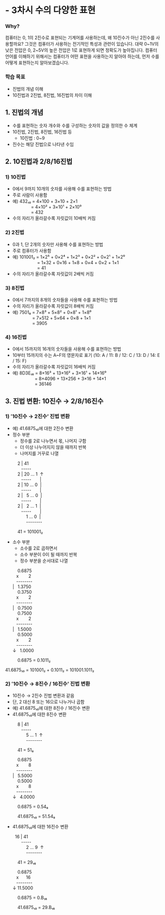 # - 3차시 수의 다양한 표현

### Why?
컴퓨터는 0, 1의 2진수로 표현되는 기계어를 사용하는데, 왜 10진수가 아닌 2진수를 사용할까요? 그것은 컴퓨터가 사용하는 전기적인 특성과 관련이 있습니다. 대략 0~1V의 낮은 전압은 0, 2~5V의 높은 전압은 1로 표현하게 되면 정확도가 높아집니다. 컴퓨터 언어를 이해하기 위해서는 컴퓨터가 어떤 표현을 사용하는지 알아야 하는데, 먼저 수를 어떻게 표현하는지 알아보겠습니다.

### 학습 목표
- 진법의 개념 이해
- 10진법과 2진법, 8진법, 16진법의 차이 이해

## 1. 진법의 개념
- 수를 표현하는 숫자 개수와 수를 구성하는 숫자의 값을 정의한 수 체계
- 10진법, 2진법, 8진법, 16진법 등
  - 10진법 : 0~9
- 진수는 해당 진법으로 나타낸 수임

## 2. 10진법과 2/8/16진법
### 1) 10진법
- 0에서 9까지 10개의 숫자를 사용해 수를 표현하는 방법
- 주로 사람이 사용함
- 예) 432₁₀ = 4×100 + 3×10 + 2×1  
&nbsp;&nbsp;&nbsp;&nbsp;&nbsp;&nbsp;&nbsp;&nbsp;&nbsp;&nbsp;&nbsp;&nbsp;&nbsp;&nbsp;&nbsp;= 4×10² + 3×10¹ + 2×10⁰  
&nbsp;&nbsp;&nbsp;&nbsp;&nbsp;&nbsp;&nbsp;&nbsp;&nbsp;&nbsp;&nbsp;&nbsp;&nbsp;&nbsp;&nbsp;= 432
- 수의 자리가 올라갈수록 자릿값이 10배씩 커짐
### 2) 2진법
- 0과 1, 단 2개의 숫자만 사용해 수를 표현하는 방법
- 주로 컴퓨터가 사용함
- 예) 101001₂ = 1×2⁵ + 0×2⁴ + 1×2³ + 0×2² + 0×2¹ + 1×2⁰  
&nbsp;&nbsp;&nbsp;&nbsp;&nbsp;&nbsp;&nbsp;&nbsp;&nbsp;&nbsp;&nbsp;&nbsp;&nbsp;&nbsp;&nbsp;&nbsp;&nbsp;&nbsp;&nbsp;&nbsp;= 1×32 + 0×16 + 1×8 + 0×4 + 0×2 + 1×1  
&nbsp;&nbsp;&nbsp;&nbsp;&nbsp;&nbsp;&nbsp;&nbsp;&nbsp;&nbsp;&nbsp;&nbsp;&nbsp;&nbsp;&nbsp;&nbsp;&nbsp;&nbsp;&nbsp;&nbsp;= 41
- 수의 자리가 올라갈수록 자릿값이 2배씩 커짐
### 3) 8진법
- 0에서 7까지의 8개의 숫자들을 사용해 수를 표현하는 방법
- 수의 자리가 올라갈수록 자릿값이 8배씩 커짐
- 예) 7501₈ = 7×8³ + 5×8² + 0×8¹ + 1×8⁰  
&nbsp;&nbsp;&nbsp;&nbsp;&nbsp;&nbsp;&nbsp;&nbsp;&nbsp;&nbsp;&nbsp;&nbsp;&nbsp;&nbsp;&nbsp;&nbsp;= 7×512 + 5×64 + 0×8 + 1×1  
&nbsp;&nbsp;&nbsp;&nbsp;&nbsp;&nbsp;&nbsp;&nbsp;&nbsp;&nbsp;&nbsp;&nbsp;&nbsp;&nbsp;&nbsp;&nbsp;= 3905
### 4) 16진법
- 0에서 15까지의 16개의 숫자들을 사용해 수를 표현하는 방법
- 10부터 15까지의 수는 A~F의 영문자로 표기 (10: A / 11: B / 12: C / 13: D / 14: E / 15: F)
- 수의 자리가 올라갈수록 자릿값이 16배씩 커짐
- 예) 8D3E₁₆ = 8×16³ + 13×16² + 3×16¹ + 14×16⁰  
&nbsp;&nbsp;&nbsp;&nbsp;&nbsp;&nbsp;&nbsp;&nbsp;&nbsp;&nbsp;&nbsp;&nbsp;&nbsp;&nbsp;&nbsp;&nbsp;&nbsp;&nbsp;= 8×4096 + 13×256 + 3×16 + 14×1  
&nbsp;&nbsp;&nbsp;&nbsp;&nbsp;&nbsp;&nbsp;&nbsp;&nbsp;&nbsp;&nbsp;&nbsp;&nbsp;&nbsp;&nbsp;&nbsp;&nbsp;&nbsp;= 36146

## 3. 진법 변환: 10진수 → 2/8/16진수
### 1) ʻ10진수 → 2진수’ 진법 변환
- 예) 41.6875₁₀에 대한 2진수 변환
- 정수 부분
  - 정수를 2로 나누면서 몫, 나머지 구함
  - 더 이상 나누어지지 않을 때까지 반복
  - 나머지를 거꾸로 나열

&nbsp;&nbsp;&nbsp;&nbsp;&nbsp;&nbsp;&nbsp;&nbsp;&nbsp;&nbsp;2 | 41  
&nbsp;&nbsp;&nbsp;&nbsp;&nbsp;&nbsp;&nbsp;&nbsp;&nbsp;&nbsp;&nbsp;&nbsp;&nbsp;-----  
&nbsp;&nbsp;&nbsp;&nbsp;&nbsp;&nbsp;&nbsp;&nbsp;&nbsp;&nbsp;2 | 20 ... 1&nbsp;&nbsp;↑  
&nbsp;&nbsp;&nbsp;&nbsp;&nbsp;&nbsp;&nbsp;&nbsp;&nbsp;&nbsp;&nbsp;&nbsp;&nbsp;-----&nbsp;&nbsp;&nbsp;&nbsp;&nbsp;&nbsp;&nbsp;|  
&nbsp;&nbsp;&nbsp;&nbsp;&nbsp;&nbsp;&nbsp;&nbsp;&nbsp;&nbsp;2 | 10 ... 0&nbsp;&nbsp;|  
&nbsp;&nbsp;&nbsp;&nbsp;&nbsp;&nbsp;&nbsp;&nbsp;&nbsp;&nbsp;&nbsp;&nbsp;&nbsp;-----&nbsp;&nbsp;&nbsp;&nbsp;&nbsp;&nbsp;&nbsp;|  
&nbsp;&nbsp;&nbsp;&nbsp;&nbsp;&nbsp;&nbsp;&nbsp;&nbsp;&nbsp;2 | &nbsp;&nbsp;5  ... 0&nbsp;&nbsp;|  
&nbsp;&nbsp;&nbsp;&nbsp;&nbsp;&nbsp;&nbsp;&nbsp;&nbsp;&nbsp;&nbsp;&nbsp;&nbsp;-----&nbsp;&nbsp;&nbsp;&nbsp;&nbsp;&nbsp;&nbsp;|  
&nbsp;&nbsp;&nbsp;&nbsp;&nbsp;&nbsp;&nbsp;&nbsp;&nbsp;&nbsp;2 | &nbsp;&nbsp;2  ... 1&nbsp;&nbsp;|  
&nbsp;&nbsp;&nbsp;&nbsp;&nbsp;&nbsp;&nbsp;&nbsp;&nbsp;&nbsp;&nbsp;&nbsp;&nbsp;-----&nbsp;&nbsp;&nbsp;&nbsp;&nbsp;&nbsp;&nbsp;|  
&nbsp;&nbsp;&nbsp;&nbsp;&nbsp;&nbsp;&nbsp;&nbsp;&nbsp;&nbsp;&nbsp;&nbsp;&nbsp;&nbsp;&nbsp;&nbsp;&nbsp;1  ... 0&nbsp;&nbsp;|  
&nbsp;&nbsp;&nbsp;&nbsp;&nbsp;&nbsp;&nbsp;&nbsp;&nbsp;&nbsp;&nbsp;&nbsp;&nbsp;&nbsp;&nbsp;&nbsp;&nbsp;--------

&nbsp;&nbsp;&nbsp;&nbsp;&nbsp;&nbsp;&nbsp;&nbsp;&nbsp;&nbsp;41 = 101001₂

- 소수 부분
  - 소수를 2로 곱하면서
  - 소수 부분이 0이 될 때까지 반복
  - 정수 부분을 순서대로 나열

&nbsp;&nbsp;&nbsp;&nbsp;&nbsp;&nbsp;&nbsp;&nbsp;&nbsp;&nbsp;0.6875  
&nbsp;&nbsp;&nbsp;&nbsp;&nbsp;&nbsp;&nbsp;&nbsp;&nbsp;x&nbsp;&nbsp;&nbsp;&nbsp;&nbsp;&nbsp;&nbsp;&nbsp;2  
&nbsp;&nbsp;&nbsp;&nbsp;&nbsp;&nbsp;&nbsp;&nbsp;&nbsp;--------  
&nbsp;&nbsp;&nbsp;&nbsp;&nbsp;&nbsp;|&nbsp;&nbsp;&nbsp;1.3750  
&nbsp;&nbsp;&nbsp;&nbsp;&nbsp;&nbsp;&nbsp;&nbsp;&nbsp;&nbsp;0.3750  
&nbsp;&nbsp;&nbsp;&nbsp;&nbsp;&nbsp;&nbsp;&nbsp;&nbsp;x&nbsp;&nbsp;&nbsp;&nbsp;&nbsp;&nbsp;&nbsp;&nbsp;2  
&nbsp;&nbsp;&nbsp;&nbsp;&nbsp;&nbsp;&nbsp;&nbsp;&nbsp;--------  
&nbsp;&nbsp;&nbsp;&nbsp;&nbsp;&nbsp;|&nbsp;&nbsp;&nbsp;0.7500  
&nbsp;&nbsp;&nbsp;&nbsp;&nbsp;&nbsp;&nbsp;&nbsp;&nbsp;&nbsp;0.7500  
&nbsp;&nbsp;&nbsp;&nbsp;&nbsp;&nbsp;&nbsp;&nbsp;&nbsp;x&nbsp;&nbsp;&nbsp;&nbsp;&nbsp;&nbsp;&nbsp;&nbsp;2  
&nbsp;&nbsp;&nbsp;&nbsp;&nbsp;&nbsp;&nbsp;&nbsp;&nbsp;--------  
&nbsp;&nbsp;&nbsp;&nbsp;&nbsp;&nbsp;|&nbsp;&nbsp;&nbsp;1.5000  
&nbsp;&nbsp;&nbsp;&nbsp;&nbsp;&nbsp;&nbsp;&nbsp;&nbsp;&nbsp;0.5000  
&nbsp;&nbsp;&nbsp;&nbsp;&nbsp;&nbsp;&nbsp;&nbsp;&nbsp;x&nbsp;&nbsp;&nbsp;&nbsp;&nbsp;&nbsp;&nbsp;&nbsp;2  
&nbsp;&nbsp;&nbsp;&nbsp;&nbsp;&nbsp;&nbsp;&nbsp;&nbsp;--------  
&nbsp;&nbsp;&nbsp;&nbsp;&nbsp;&nbsp;↓&nbsp;&nbsp;&nbsp;1.0000

&nbsp;&nbsp;&nbsp;&nbsp;&nbsp;&nbsp;&nbsp;&nbsp;&nbsp;&nbsp;0.6875 = 0.1011₂

41.6875₁₀ = 101001₂ + 0.1011₂ = 101001.1011₂

### 2) ʻ10진수 → 8진수 / 16진수’ 진법 변환
- 10진수 → 2진수 진법 변환과 같음
- 단, 2 대신 8 또는 16으로 나누거나 곱함
- 예) 41.6875₁₀에 대한 8진수 / 16진수 변환
- 41.6875₁₀에 대한 8진수 변환

&nbsp;&nbsp;&nbsp;&nbsp;&nbsp;&nbsp;&nbsp;&nbsp;&nbsp;&nbsp;8 | 41  
&nbsp;&nbsp;&nbsp;&nbsp;&nbsp;&nbsp;&nbsp;&nbsp;&nbsp;&nbsp;&nbsp;&nbsp;&nbsp;-----  
&nbsp;&nbsp;&nbsp;&nbsp;&nbsp;&nbsp;&nbsp;&nbsp;&nbsp;&nbsp;&nbsp;&nbsp;&nbsp;&nbsp;&nbsp;&nbsp;&nbsp;5  ... 1&nbsp;&nbsp;↑  
&nbsp;&nbsp;&nbsp;&nbsp;&nbsp;&nbsp;&nbsp;&nbsp;&nbsp;&nbsp;&nbsp;&nbsp;&nbsp;&nbsp;&nbsp;&nbsp;&nbsp;--------

&nbsp;&nbsp;&nbsp;&nbsp;&nbsp;&nbsp;&nbsp;&nbsp;&nbsp;&nbsp;41 = 51₈

&nbsp;&nbsp;&nbsp;&nbsp;&nbsp;&nbsp;&nbsp;&nbsp;&nbsp;&nbsp;0.6875  
&nbsp;&nbsp;&nbsp;&nbsp;&nbsp;&nbsp;&nbsp;&nbsp;&nbsp;x&nbsp;&nbsp;&nbsp;&nbsp;&nbsp;&nbsp;&nbsp;&nbsp;8  
&nbsp;&nbsp;&nbsp;&nbsp;&nbsp;&nbsp;&nbsp;&nbsp;&nbsp;--------  
&nbsp;&nbsp;&nbsp;&nbsp;&nbsp;&nbsp;|&nbsp;&nbsp;&nbsp;5.5000  
&nbsp;&nbsp;&nbsp;&nbsp;&nbsp;&nbsp;&nbsp;&nbsp;&nbsp;&nbsp;0.5000  
&nbsp;&nbsp;&nbsp;&nbsp;&nbsp;&nbsp;&nbsp;&nbsp;&nbsp;x&nbsp;&nbsp;&nbsp;&nbsp;&nbsp;&nbsp;&nbsp;&nbsp;8  
&nbsp;&nbsp;&nbsp;&nbsp;&nbsp;&nbsp;&nbsp;&nbsp;&nbsp;--------  
&nbsp;&nbsp;&nbsp;&nbsp;&nbsp;&nbsp;↓&nbsp;&nbsp;&nbsp;4.0000

&nbsp;&nbsp;&nbsp;&nbsp;&nbsp;&nbsp;&nbsp;&nbsp;&nbsp;&nbsp;0.6875 = 0.54₈

&nbsp;&nbsp;&nbsp;&nbsp;&nbsp;&nbsp;&nbsp;&nbsp;&nbsp;&nbsp;41.6875₁₀ = 51.54₈

- 41.6875₁₀에 대한 16진수 변환

&nbsp;&nbsp;&nbsp;&nbsp;&nbsp;&nbsp;&nbsp;&nbsp;16 | 41  
&nbsp;&nbsp;&nbsp;&nbsp;&nbsp;&nbsp;&nbsp;&nbsp;&nbsp;&nbsp;&nbsp;&nbsp;&nbsp;-----  
&nbsp;&nbsp;&nbsp;&nbsp;&nbsp;&nbsp;&nbsp;&nbsp;&nbsp;&nbsp;&nbsp;&nbsp;&nbsp;&nbsp;&nbsp;&nbsp;&nbsp;2  ... 9&nbsp;&nbsp;↑  
&nbsp;&nbsp;&nbsp;&nbsp;&nbsp;&nbsp;&nbsp;&nbsp;&nbsp;&nbsp;&nbsp;&nbsp;&nbsp;&nbsp;&nbsp;&nbsp;&nbsp;--------

&nbsp;&nbsp;&nbsp;&nbsp;&nbsp;&nbsp;&nbsp;&nbsp;&nbsp;&nbsp;41 = 29₁₆

&nbsp;&nbsp;&nbsp;&nbsp;&nbsp;&nbsp;&nbsp;&nbsp;&nbsp;&nbsp;0.6875  
&nbsp;&nbsp;&nbsp;&nbsp;&nbsp;&nbsp;&nbsp;&nbsp;&nbsp;x&nbsp;&nbsp;&nbsp;&nbsp;&nbsp;&nbsp;16  
&nbsp;&nbsp;&nbsp;&nbsp;&nbsp;&nbsp;&nbsp;&nbsp;&nbsp;--------  
&nbsp;&nbsp;&nbsp;&nbsp;&nbsp;&nbsp;↓&nbsp;11.5000

&nbsp;&nbsp;&nbsp;&nbsp;&nbsp;&nbsp;&nbsp;&nbsp;&nbsp;&nbsp;0.6875 = 0.B₁₆

&nbsp;&nbsp;&nbsp;&nbsp;&nbsp;&nbsp;&nbsp;&nbsp;&nbsp;&nbsp;41.6875₁₀ = 29.B₁₆
